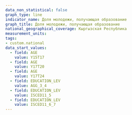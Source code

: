 ```yaml
---
data_non_statistical: false
graph_type: line
indicator_name: Доля молодежи, получающая образование
graph_title: Доля молодежи, получающая образование
national_geographical_coverage: Кыргызская Республика
measurement_units:
tags:
- custom.national
data_start_values:
  - field: AGE
    value: Y15T17
  - field: AGE
    value: Y17T20
  - field: AGE
    value: Y17T24
  - field: EDUCATION_LEV
    value: AGG_3_4
  - field: EDUCATION_LEV
    value: ISCED11_5
  - field: EDUCATION_LEV
    value: ISCED11_6_7
---
```


